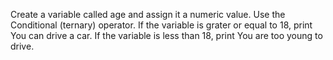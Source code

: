 Create a variable called age and assign it a numeric value.
Use the Conditional (ternary) operator. If the variable is grater or equal to 18, print You can drive a car.
If the variable is less than 18, print You are too young to drive.
